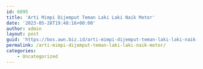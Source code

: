 ```yaml
---
id: 6895
title: 'Arti Mimpi Dijemput Teman Laki Laki Naik Motor'
date: '2023-05-28T19:48:16+00:00'
author: admin
layout: post
guid: 'https://bos.awn.biz.id/arti-mimpi-dijemput-teman-laki-laki-naik-motor/'
permalink: /arti-mimpi-dijemput-teman-laki-laki-naik-motor/
categories:
    - Uncategorized
---
```


